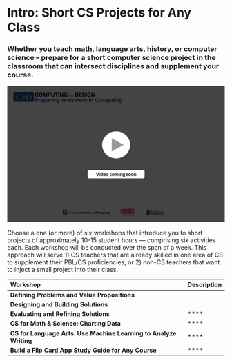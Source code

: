 # Intro: Short CS Projects for Any Class

### Whether you teach math, language arts, history, or computer science – prepare for a short computer science project in the classroom that can intersect disciplines and supplement your course.

![](../.gitbook/assets/vidcoming.png)

Choose a one \(or more\) of six workshops that introduce you to short projects of approximately 10-15 student hours — comprising six activities each. Each workshop will be conducted over the span of a week. This approach will serve 1\) CS teachers that are already skilled in one area of CS to supplement their PBL/CS proficiencies, or 2\) non-CS teachers that want to inject a small project into their class.

| Workshop | Description |
| :--- | :--- |
| **Defining Problems and Value Propositions** |  |
| **Designing and Building Solutions** |  |
| **Evaluating and Refining Solutions** | \*\*\*\* |
| **CS for Math & Science: Charting Data** | \*\*\*\* |
| **CS for Language Arts: Use Machine Learning to Analyze Writing** | \*\*\*\* |
| **Build a Flip Card App Study Guide for Any Course** | \*\*\*\* |



